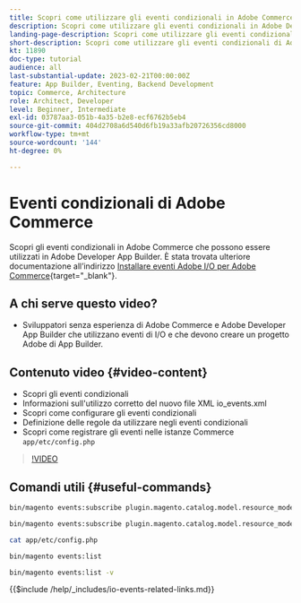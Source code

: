 ```yaml
---
title: Scopri come utilizzare gli eventi condizionali in Adobe Commerce
description: Scopri come utilizzare gli eventi condizionali in Adobe Developer App Builder.
landing-page-description: Scopri come utilizzare gli eventi condizionali di Adobe Commerce.
short-description: Scopri come utilizzare gli eventi condizionali di Adobe Commerce.
kt: 11890
doc-type: tutorial
audience: all
last-substantial-update: 2023-02-21T00:00:00Z
feature: App Builder, Eventing, Backend Development
topic: Commerce, Architecture
role: Architect, Developer
level: Beginner, Intermediate
exl-id: 03787aa3-051b-4a35-b2e8-ecf6762b5eb4
source-git-commit: 404d2708a6d540d6fb19a33afb20726356cd8000
workflow-type: tm+mt
source-wordcount: '144'
ht-degree: 0%

---
```


# Eventi condizionali di Adobe Commerce

Scopri gli eventi condizionali in Adobe Commerce che possono essere utilizzati in Adobe Developer App Builder. È stata trovata ulteriore documentazione all’indirizzo [Installare eventi Adobe I/O per Adobe Commerce](https://developer.adobe.com/commerce/events/get-started/conditional-events/){target="_blank"}.

## A chi serve questo video?

* Sviluppatori senza esperienza di Adobe Commerce e Adobe Developer App Builder che utilizzano eventi di I/O e che devono creare un progetto Adobe di App Builder.

## Contenuto video {#video-content}

* Scopri gli eventi condizionali
* Informazioni sull&#39;utilizzo corretto del nuovo file XML io_events.xml
* Scopri come configurare gli eventi condizionali
* Definizione delle regole da utilizzare negli eventi condizionali
* Scopri come registrare gli eventi nelle istanze Commerce `app/etc/config.php`

>[!VIDEO](https://video.tv.adobe.com/v/3415806?quality=12&learn=on)

## Comandi utili {#useful-commands}

```bash
bin/magento events:subscribe plugin.magento.catalog.model.resource_model.product.save --fields=sku --fields=qty --fields=category_id

bin/magento events:subscribe plugin.magento.catalog.model.resource_model.product.save_low_stock --parent=plugin.magento.catalog.model.resource_model.product.save --fields=sku --fields=qty --fields=category_id --rules="qty|lessThan|20" --rules="category_id|in|3,4,5"

cat app/etc/config.php

bin/magento events:list

bin/magento events:list -v
```

{{$include /help/_includes/io-events-related-links.md}}
